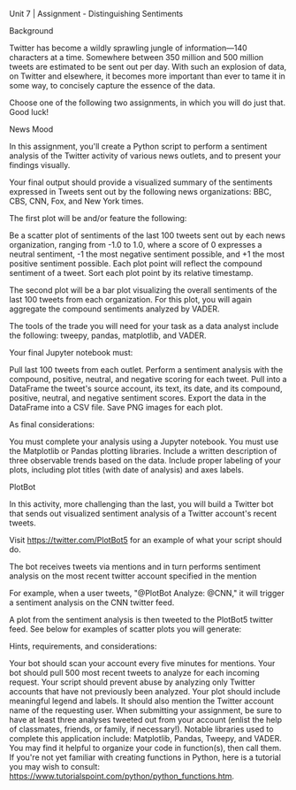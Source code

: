 Unit 7 | Assignment - Distinguishing Sentiments


Background

Twitter has become a wildly sprawling jungle of information—140 characters at a time. Somewhere between 350 million and 500 million tweets are estimated to be sent out per day. With such an explosion of data, on Twitter and elsewhere, it becomes more important than ever to tame it in some way, to concisely capture the essence of the data.

Choose one of the following two assignments, in which you will do just that. Good luck!


News Mood

In this assignment, you'll create a Python script to perform a sentiment analysis of the Twitter activity of various news outlets, and to present your findings visually.

Your final output should provide a visualized summary of the sentiments expressed in Tweets sent out by the following news organizations: BBC, CBS, CNN, Fox, and New York times.





The first plot will be and/or feature the following:


Be a scatter plot of sentiments of the last 100 tweets sent out by each news organization, ranging from -1.0 to 1.0, where a score of 0 expresses a neutral sentiment, -1 the most negative sentiment possible, and +1 the most positive sentiment possible.
Each plot point will reflect the compound sentiment of a tweet.
Sort each plot point by its relative timestamp.


The second plot will be a bar plot visualizing the overall sentiments of the last 100 tweets from each organization. For this plot, you will again aggregate the compound sentiments analyzed by VADER.

The tools of the trade you will need for your task as a data analyst include the following: tweepy, pandas, matplotlib, and VADER.

Your final Jupyter notebook must:


Pull last 100 tweets from each outlet.
Perform a sentiment analysis with the compound, positive, neutral, and negative scoring for each tweet.
Pull into a DataFrame the tweet's source account, its text, its date, and its compound, positive, neutral, and negative sentiment scores.
Export the data in the DataFrame into a CSV file.
Save PNG images for each plot.


As final considerations:


You must complete your analysis using a Jupyter notebook.
You must use the Matplotlib or Pandas plotting libraries.
Include a written description of three observable trends based on the data.
Include proper labeling of your plots, including plot titles (with date of analysis) and axes labels.



PlotBot

In this activity, more challenging than the last, you will build a Twitter bot that sends out visualized sentiment analysis of a Twitter account's recent tweets.

Visit https://twitter.com/PlotBot5 for an example of what your script should do.

The bot receives tweets via mentions and in turn performs sentiment analysis on the most recent twitter account specified in the mention

For example, when a user tweets, "@PlotBot Analyze: @CNN," it will trigger a sentiment analysis on the CNN twitter feed.

A plot from the sentiment analysis is then tweeted to the PlotBot5 twitter feed. See below for examples of scatter plots you will generate:





Hints, requirements, and considerations:


Your bot should scan your account every five minutes for mentions.
Your bot should pull 500 most recent tweets to analyze for each incoming request.
Your script should prevent abuse by analyzing only Twitter accounts that have not previously been analyzed.
Your plot should include meaningful legend and labels.
It should also mention the Twitter account name of the requesting user.
When submitting your assignment, be sure to have at least three analyses tweeted out from your account (enlist the help of classmates, friends, or family, if necessary!).
Notable libraries used to complete this application include: Matplotlib, Pandas, Tweepy, and VADER.
You may find it helpful to organize your code in function(s), then call them.
If you're not yet familiar with creating functions in Python, here is a tutorial you may wish to consult: https://www.tutorialspoint.com/python/python_functions.htm.
